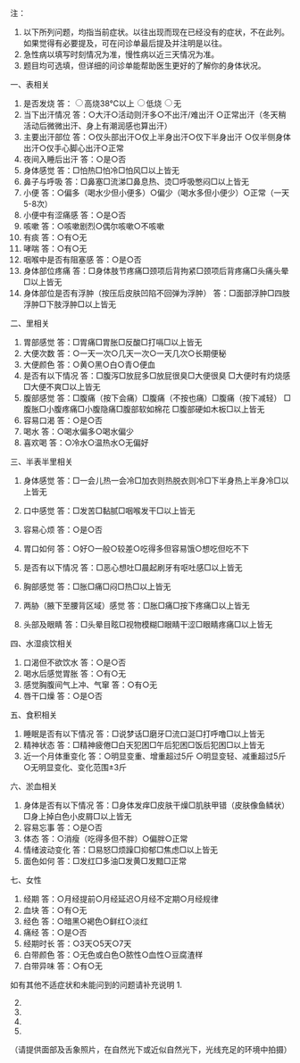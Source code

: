 注：
1.	以下所列问题，均指当前症状。以往出现而现在已经没有的症状，不在此列。如果觉得有必要提及，可在问诊单最后提及并注明是以往。
2.	急性病以填写时刻情况为准，慢性病以近三天情况为准。
3.	题目均可选填，但详细的问诊单能帮助医生更好的了解你的身体状况。

一、表相关
1.	是否发烧
答：<label><input name="Fruit" type="radio" value="" />高烧38℃以上</label><label><input name="Fruit" type="radio" value="" />低烧</label><label><input name="Fruit" type="radio" value="" />无</label> 
2.	当下出汗情况
答：○大汗○活动则汗多○不出汗/难出汗
○正常出汗（冬天稍活动后微微出汗、身上有潮润感也算出汗）
3.	主要出汗部位
答：○仅头部出汗○仅上半身出汗○仅下半身出汗
○仅半侧身体出汗○仅手心脚心出汗○正常
4.	夜间入睡后出汗
答：○是○否
5.	身体感觉 
答：□怕热□怕冷□怕风□以上皆无
6.	鼻子与呼吸
答：□鼻塞□流涕□鼻息热、烫□呼吸憋闷□以上皆无
7.	小便
答：○偏多（喝水少但小便多）○偏少（喝水多但小便少）○正常（一天5-8次）
8.	小便中有涩痛感
答：○是○否
9.	咳嗽
答：○咳嗽剧烈○偶尔咳嗽○不咳嗽
10.	有痰
答：○有○无
11.	哮喘
答：○有○无
12.	咽喉中是否有阻塞感
答：○是○否
13.	身体部位疼痛
答：□身体肢节疼痛□颈项后背拘紧□颈项后背疼痛□头痛头晕□以上皆无
14.	身体部位是否有浮肿（按压后皮肤凹陷不回弹为浮肿）
答：□面部浮肿□四肢浮肿□下肢浮肿□以上皆无

二、里相关
1.	胃部感觉
答：□胃痛□胃胀□反酸□打嗝□以上皆无
2.	大便次数
答：○一天一次○几天一次○一天几次○长期便秘
3.	大便颜色
答：○黄○黑○白○青○便血
4.	是否有以下情况
答：□腹泻□放屁多□放屁很臭□大便很臭
□大便时有灼烧感□大便不爽□以上皆无
5.	腹部感觉
答：□腹痛（按下会痛）□腹痛（不按也痛）□腹痛（按下减轻）
□腹胀□小腹疼痛□小腹隐痛□腹部软如棉花
□腹部硬如木板□以上皆无
6.	容易口渴
答：○是○否
7.	喝水
答：○喝水偏多○喝水偏少
8.	喜欢喝
答：○冷水○温热水○无偏好

三、半表半里相关
1.	身体感觉
答：□一会儿热一会冷□加衣则热脱衣则冷□下半身热上半身冷□以上皆无
2.	口中感觉
答：□发苦□黏腻□咽喉发干□以上皆无
3.	容易心烦
答：○是○否
4.	胃口如何
答：○好○一般○较差○吃得多但容易饿○想吃但吃不下
5.	是否有以下情况
答：□恶心想吐□晨起刷牙有呕吐感□以上皆无

6.	胸部感觉
答：□胀□痛□闷□热□以上皆无
7.	两胁（腋下至腰背区域）感觉
答：□胀□痛□按下疼痛□以上皆无
8.	头部及眼睛
答：□头晕目眩□视物模糊□眼睛干涩□眼睛疼痛□以上皆无

四、水湿痰饮相关
1.	口渴但不欲饮水
答：○是○否
2.	喝水后感觉胃胀
答：○有○无
3.	感觉胸腹间气上冲、气窜
答：○有○无
4.	唇干口燥
答：○是○否

五、食积相关
1.	睡眠是否有以下情况
答：□说梦话□磨牙□流口涎□打呼噜□以上皆无
2.	精神状态
答：□精神疲倦□白天犯困□午后犯困□饭后犯困□以上皆无
3.	近一个月体重变化
答：○明显变重、增重超过5斤
○明显变轻、减重超过5斤
○无明显变化、变化范围±3斤

六、淤血相关
1.	身体是否有以下情况
答：□身体发痒□皮肤干燥□肌肤甲错（皮肤像鱼鳞状）
□身上掉白色小皮屑□以上皆无
2.	容易忘事
答：○是○否
3.	体态
答：○消瘦（吃得多但不胖）○偏胖○正常
4.	情绪波动变化
答：□易怒□烦躁□抑郁□焦虑□以上皆无
5.	面色如何
答：□发红□多油□发黄□发黯□正常

七、女性
1.	经期
答：○月经提前○月经延迟○月经不定期○月经规律
2.	血块
答：○有○无
3.	经色
答：○暗黑○褐色○鲜红○淡红
4.	痛经
答：○是○否
5.	经期时长
答：○3天○5天○7天
6.	白带颜色
答：○无色或白色○脓性○血性○豆腐渣样
7.	白带异味
答：○有○无

如有其他不适症状和未能问到的问题请补充说明
1.	

2.	

3.	

4.	

5.	



（请提供面部及舌象照片，在自然光下或近似自然光下，光线充足的环境中拍摄）
